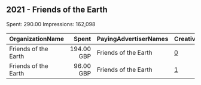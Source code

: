 ## 2021 - Friends of the Earth 
Spent: 290.00
Impressions: 162,098

|OrganizationName|Spent|PayingAdvertiserNames|CreativeUrls|Impressions|Genders|AgeBrackets|CountryCodes|BillingAddresses|CandidateBallotInformation|
|:---|---:|:---|:---|---:|:---|:---|:---|:---|:---|
|Friends of the Earth|194.00 GBP|Friends of the Earth|[0](https://www.snap.com/political-ads/asset/fca6fa34ab3563c777eac546fc7923e59805813731283db0c5304582500bb838?mediaType=mp4)|104,186||18+|united kingdom|GB||
|Friends of the Earth|96.00 GBP|Friends of the Earth|[1](https://www.snap.com/political-ads/asset/6952e1ad4966324e613b7550a06135d47ed3c46e75fe6b09eab0d06f58111c49?mediaType=mp4)|57,912||18+|united kingdom|GB||
